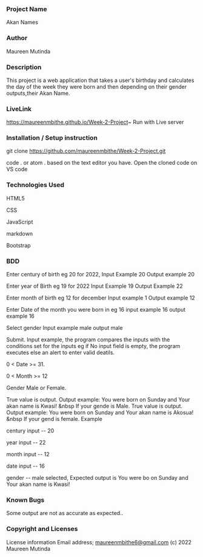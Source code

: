 

### Project Name
Akan Names

### Author
Maureen Mutinda

### Description
This project is a web application that takes a user's 
birthday and calculates the day of the week they were 
born and then depending on their gender outputs,their 
Akan Name.

### LiveLink
https://maureenmbithe.github.io/Week-2-Project~
Run with Live server

### Installation / Setup instruction
git clone https://github.com/maureenmbithe/Week-2-Project.git

code . or atom . based on the text editor you have.
Open the cloned code on VS code

### Technologies Used
   HTML5

   CSS

   JavaScript

   markdown

   Bootstrap



### BDD
Enter century of birth eg 20 for 2022, Input Example 20
Output example 20

Enter year of Birth eg 19 for 2022 Input Example 19 
Output Example 22

Enter month of birth eg 12 for december Input example 1
Output example 12

Enter Date of the month you were born in eg 16 input 
example 16 output example 16

Select gender Input example male output male

Submit. Input example, the program compares the inputs 
with the conditions set for the inputs eg if No input 
field is empty, the program executes else an alert to 
enter valid deatils.

0 < Date >= 31.

0 < Month >= 12

Gender Male or Female.

True value is output. Output example: You were born on 
Sunday and Your akan name is Kwasi! &nbsp If your gende
is Male.
True value is output. Output example: You were born on 
Sunday and Your akan name is Akosua! &nbsp If your gend
is female.
Example

century input -- 20

year input -- 22

month input -- 12

date input -- 16

gender -- male selected, Expected output is You were bo
on Sunday and Your akan name is Kwasi!


### Known Bugs
Some output are not as accurate as expected..
### Copyright and Licenses
License information
Email address; maureenmbithe6@gmail.com
(c) 2022 Maureen Mutinda

